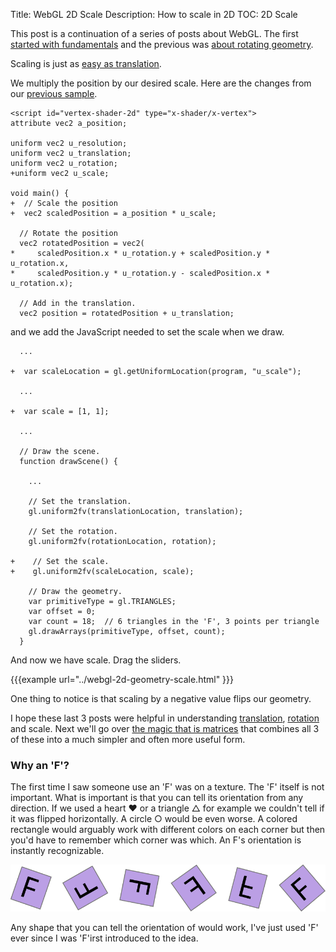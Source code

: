 Title: WebGL 2D Scale
Description: How to scale in 2D
TOC: 2D Scale


This post is a continuation of a series of posts about WebGL.  The first
[started with fundamentals](webgl-fundamentals.html) and the previous was
[about rotating geometry](webgl-2d-rotation.html).

Scaling is just as [easy as translation](webgl-2d-translation.html).

We multiply the position by our desired scale.  Here are the changes from
our [previous sample](webgl-2d-rotation.html).

```
<script id="vertex-shader-2d" type="x-shader/x-vertex">
attribute vec2 a_position;

uniform vec2 u_resolution;
uniform vec2 u_translation;
uniform vec2 u_rotation;
+uniform vec2 u_scale;

void main() {
+  // Scale the position
+  vec2 scaledPosition = a_position * u_scale;

  // Rotate the position
  vec2 rotatedPosition = vec2(
*     scaledPosition.x * u_rotation.y + scaledPosition.y * u_rotation.x,
*     scaledPosition.y * u_rotation.y - scaledPosition.x * u_rotation.x);

  // Add in the translation.
  vec2 position = rotatedPosition + u_translation;
```

and we add the JavaScript needed to set the scale when we draw.

```
  ...

+  var scaleLocation = gl.getUniformLocation(program, "u_scale");

  ...

+  var scale = [1, 1];

  ...

  // Draw the scene.
  function drawScene() {

    ...

    // Set the translation.
    gl.uniform2fv(translationLocation, translation);

    // Set the rotation.
    gl.uniform2fv(rotationLocation, rotation);

+    // Set the scale.
+    gl.uniform2fv(scaleLocation, scale);

    // Draw the geometry.
    var primitiveType = gl.TRIANGLES;
    var offset = 0;
    var count = 18;  // 6 triangles in the 'F', 3 points per triangle
    gl.drawArrays(primitiveType, offset, count);
  }
```

And now we have scale. Drag the sliders.

{{{example url="../webgl-2d-geometry-scale.html" }}}

One thing to notice is that scaling by a negative value flips our
geometry.

I hope these last 3 posts were helpful in understanding
[translation](webgl-2d-translation.html),
[rotation](webgl-2d-rotation.html) and scale.  Next we'll go over [the
magic that is matrices](webgl-2d-matrices.html) that combines all 3 of
these into a much simpler and often more useful form.

<div class="webgl_bottombar">
<h3>Why an 'F'?</h3>
<p>
The first time I saw someone use an 'F' was on a texture.  The 'F' itself
is not important.  What is important is that you can tell its orientation
from any direction.  If we used a heart ❤ or a triangle △ for example we
couldn't tell if it was flipped horizontally.  A circle ○ would be even
worse.  A colored rectangle would arguably work with different colors on
each corner but then you'd have to remember which corner was which.  An
F's orientation is instantly recognizable.
</p>
<img src="../resources/f-orientation.svg" class="webgl_center"/>
<p>
Any shape that you can tell the orientation of would work, I've just used
'F' ever since I was 'F'irst introduced to the idea.
</p>
</div>




